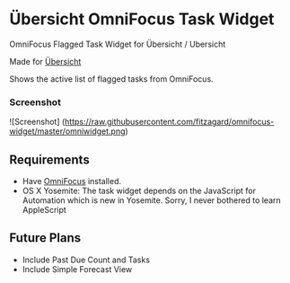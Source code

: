 # Übersicht OmniFocus Task Widget
OmniFocus Flagged Task Widget for Übersicht / Ubersicht

Made for [Übersicht](http://tracesof.net/uebersicht/)

Shows the active list of flagged tasks from OmniFocus.

### Screenshot
![Screenshot]
(https://raw.githubusercontent.com/fitzagard/omnifocus-widget/master/omniwidget.png)

## Requirements

- Have [OmniFocus](https://www.omnigroup.com/omnifocus) installed.
- OS X Yosemite: The task widget depends on the JavaScript for Automation which is new in Yosemite. Sorry, I never bothered to learn AppleScript


## Future Plans

- Include Past Due Count and Tasks
- Include Simple Forecast View